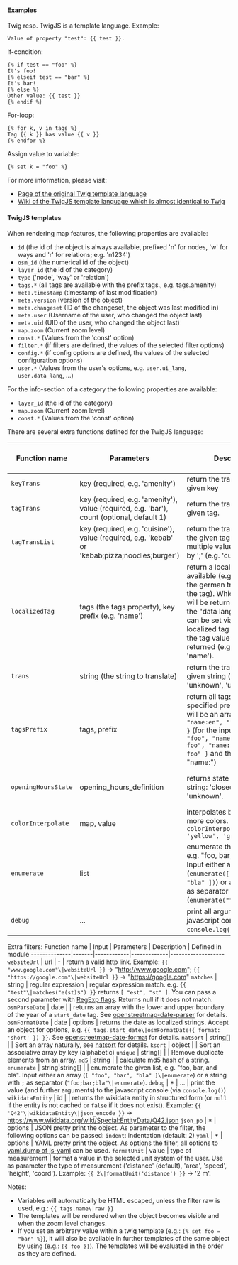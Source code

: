 #### Examples
Twig resp. TwigJS is a template language. Example:
```twig
Value of property "test": {{ test }}.
```

If-condition:
```twig
{% if test == "foo" %}
It's foo!
{% elseif test == "bar" %}
It's bar!
{% else %}
Other value: {{ test }}
{% endif %}
```

For-loop:
```twig
{% for k, v in tags %}
Tag {{ k }} has value {{ v }}
{% endfor %}
```

Assign value to variable:
```twig
{% set k = "foo" %}
```

For more information, please visit:
* [Page of the original Twig template language](https://twig.symfony.com/)
* [Wiki of the TwigJS template language which is almost identical to Twig](https://github.com/twigjs/twig.js/wiki)

#### TwigJS templates
When rendering map features, the following properties are available:
* `id` (the id of the object is always available, prefixed 'n' for nodes, 'w' for ways and 'r' for relations; e.g. 'n1234')
* `osm_id` (the numerical id of the object)
* `layer_id` (the id of the category)
* `type` ('node', 'way' or 'relation')
* `tags.*` (all tags are available with the prefix tags., e.g. tags.amenity)
* `meta.timestamp` (timestamp of last modification)
* `meta.version` (version of the object)
* `meta.changeset` (ID of the changeset, the object was last modified in)
* `meta.user` (Username of the user, who changed the object last)
* `meta.uid` (UID of the user, who changed the object last)
* `map.zoom` (Current zoom level)
* `const.*` (Values from the 'const' option)
* `filter.*` (if filters are defined, the values of the selected filter options)
* `config.*` (if config options are defined, the values of the selected configuration options)
* `user.*` (Values from the user's options, e.g. `user.ui_lang`, `user.data_lang`, ...)

For the info-section of a category the following properties are available:
* `layer_id` (the id of the category)
* `map.zoom` (Current zoom level)
* `const.*` (Values from the 'const' option)

There are several extra functions defined for the TwigJS language:

Function name | Parameters | Description | Defined in module
--------------|------------|-------------|-------------------
`keyTrans` | key (required, e.g. 'amenity') | return the translation of the given key
`tagTrans` | key (required, e.g. 'amenity'), value (required, e.g. 'bar'), count (optional, default 1) | return the translation of the given tag.
`tagTransList` | key (required, e.g. 'cuisine'), value (required, e.g. 'kebab' or 'kebab;pizza;noodles;burger') | return the translations of the given tag for tags with multiple values separated by ';' (e.g. 'cuisine')
`localizedTag` | tags (the tags property), key prefix (e.g. 'name') | return a localized tag if available (e.g. 'name:de' for the german translation of the tag). Which language will be returned depends on the "data language" which can be set via Options. If no localized tag is available, the tag value itself will be returned (e.g. value of 'name').
`trans` | string (the string to translate) | return the translation of the given string (e.g. 'save', 'unknown', 'unnamed', ...)
`tagsPrefix` | tags, prefix | return all tags with the specified prefix. The result will be an array with `{ "en": "name:en", "de": "name:de" }` (for the input `{ "name": "foo", "name:en": "english foo", "name:de": "german foo" }` and the prefix "name:")
`openingHoursState` | opening_hours_definition | returns state of object as string: 'closed', 'open' or 'unknown'. | [geowiki-module-opening-hours](https://github.com/geowiki-net/geowiki-module-opening-hours)
`colorInterpolate` | map, value | interpolates between two or more colors. E.g. `colorInterpolate([ 'red', 'yellow', 'green' ], 0.75)` | [geowiki-module-color](https://github.com/geowiki-net/geowiki-module-color)
`enumerate` | list | enumerate the given list, e.g. "foo, bar, and bla". Input either an array (`enumerate([ "foo", "bar", "bla" ])`) or a string with `;` as separator (`enumerate("foo;bar;bla")`).
`debug` | ... | print all arguments to the javascript console (via `console.log()`)

Extra filters:
Function name | Input | Parameters | Description | Defined in module
--------------|-------|------------|-------------|-------------------
`websiteUrl` | url | - | return a valid http link. Example: `{{ "www.google.com"\|websiteUrl }}` -> "http://www.google.com"; `{{ "https://google.com"\|websiteUrl }}` -> "https://google.com"
`matches` | string | regular expression | regular expression match. e.g. `{{ "test"\|matches("e(st)$") }}` returns `[ "est", "st" ]`. You can pass a second parameter with [RegExp flags](https://developer.mozilla.org/en-US/docs/Web/JavaScript/Reference/Global_Objects/RegExp/RegExp). Returns null if it does not match.
`osmParseDate` | date | | returns an array with the lower and upper boundary of the year of a `start_date` tag. See [openstreetmap-date-parser](https://github.com/plepe/openstreetmap-date-parser) for details.
`osmFormatDate` | date | options | returns the date as localized strings. Accept an object for options, e.g. `{{ tags.start_date\|osmFormatDate({ format: 'short' }) }}`. See [openstreetmap-date-format](https://github.com/plepe/openstreetmap-date-format) for details.
`natsort` | string[] | | Sort an array naturally, see [natsort](https://www.npmjs.com/package/natsort) for details.
`ksort` | object | | Sort an associative array by key (alphabetic)
`unique` | string[] | | Remove duplicate elements from an array.
`md5` | string | | calculate md5 hash of a string.
`enumerate` | string\|string[] | | enumerate the given list, e.g. "foo, bar, and bla". Input either an array (`[ "foo", "bar", "bla" ]\|enumerate`) or a string with `;` as separator (`"foo;bar;bla"\|enumerate`).
`debug` | * | ... | print the value (and further arguments) to the javascript console (via `console.log()`)
`wikidataEntity` | id | | returns the wikidata entity in structured form (or `null` if the entity is not cached or `false` if it does not exist). Example: `{{ 'Q42'\|wikidataEntity\|json_encode }}` -> https://www.wikidata.org/wiki/Special:EntityData/Q42.json
`json_pp` | * | options | JSON pretty print the object. As parameter to the filter, the following options can be passed: `indent`: indentation (default: 2)
`yaml` | * | options | YAML pretty print the object. As options the filter, all options to [yaml.dump of js-yaml](https://github.com/nodeca/js-yaml#dump-object---options-) can be used.
`formatUnit` | value | type of measurement | format a value in the selected unit system of the user. Use as parameter the type of measurement ('distance' (default), 'area', 'speed', 'height', 'coord'). Example: `{{ 2\|formatUnit('distance') }}` -> '2 m'.

Notes:
* Variables will automatically be HTML escaped, unless the filter raw is used, e.g.: `{{ tags.name\|raw }}`
* The templates will be rendered when the object becomes visible and when the zoom level changes.
* If you set an arbitrary value within a twig template (e.g.: `{% set foo = "bar" %}`), it will also be available in further templates of the same object by using (e.g.: `{{ foo }}`). The templates will be evaluated in the order as they are defined.
